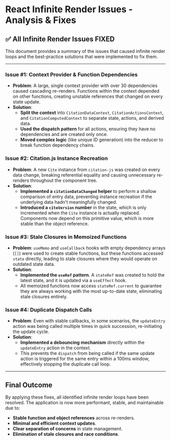 # React Infinite Render Issues - Analysis & Fixes

## ✅ All Infinite Render Issues FIXED

This document provides a summary of the issues that caused infinite render loops and the best-practice solutions that were implemented to fix them.

---

### **Issue #1: Context Provider & Function Dependencies**
- **Problem**: A large, single context provider with over 30 dependencies caused cascading re-renders. Functions within the context depended on other functions, creating unstable references that changed on every state update.
- **Solution**: 
  - **Split the context** into `CitationDataContext`, `CitationActionsContext`, and `CitationComputedContext` to separate state, actions, and derived data.
  - **Used the dispatch pattern** for all actions, ensuring they have no dependencies and are created only once.
  - **Moved complex logic** (like unique ID generation) into the reducer to break function dependency chains.

### **Issue #2: Citation.js Instance Recreation**
- **Problem**: A new `Cite` instance from `citation-js` was created on every data change, breaking referential equality and causing unnecessary re-renders throughout the component tree.
- **Solution**:
  - **Implemented a `citationDataChanged` helper** to perform a shallow comparison of entry data, preventing instance recreation if the underlying data hadn't meaningfully changed.
  - **Introduced a `citeVersion` number** in the state, which is only incremented when the `Cite` instance is actually replaced. Components now depend on this primitive value, which is more stable than the object reference.

### **Issue #3: Stale Closures in Memoized Functions**
- **Problem**: `useMemo` and `useCallback` hooks with empty dependency arrays (`[]`) were used to create stable functions, but these functions accessed `state` directly, leading to stale closures where they would operate on outdated state data.
- **Solution**:
  - **Implemented the `useRef` pattern**. A `stateRef` was created to hold the latest state, and it is updated via a `useEffect` hook.
  - All memoized functions now access `stateRef.current` to guarantee they are always working with the most up-to-date state, eliminating stale closures entirely.

### **Issue #4: Duplicate Dispatch Calls**
- **Problem**: Even with stable callbacks, in some scenarios, the `updateEntry` action was being called multiple times in quick succession, re-initiating the update cycle.
- **Solution**:
  - **Implemented a debouncing mechanism** directly within the `updateEntry` action in the context.
  - This prevents the `dispatch` from being called if the same update action is triggered for the same entry within a 100ms window, effectively stopping the duplicate call loop.

---

## Final Outcome

By applying these fixes, all identified infinite render loops have been resolved. The application is now more performant, stable, and maintainable due to:
- **Stable function and object references** across re-renders.
- **Minimal and efficient context updates**.
- **Clear separation of concerns** in state management.
- **Elimination of stale closures and race conditions**.
